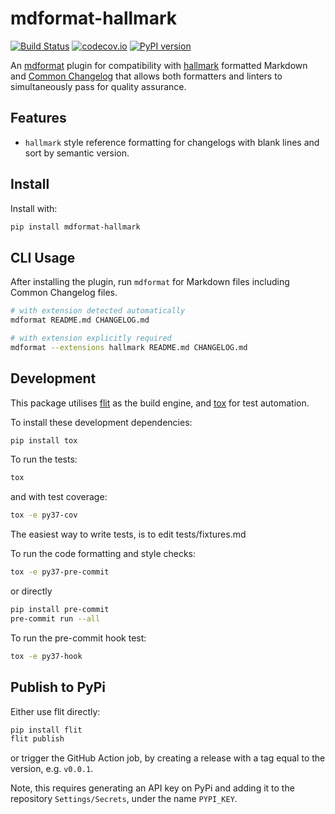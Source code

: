 # mdformat-hallmark

[![Build Status](https://github.com/calgray/mdformat-hallmark/actions/workflows/tests.yml/badge.svg?branch=master)](<https://github.com/calgray/mdformat-hallmark/actions?query=workflow%3ATests+branch%3Amaster+event%3Apush>)
[![codecov.io](https://codecov.io/gh/calgray/mdformat-hallmark/branch/master/graph/badge.svg)](https://codecov.io/gh/calgray/mdformat-hallmark)
[![PyPI version](https://badge.fury.io/py/mdformat-hallmark.svg)](<https://badge.fury.io/py/mdformat-hallmark>)

An [mdformat](https://github.com/executablebooks/mdformat) plugin for compatibility with [hallmark](https://github.com/vweevers/hallmark) formatted Markdown and [Common Changelog](https://common-changelog.org/) that allows both formatters and linters to simultaneously pass for quality assurance.

## Features

- `hallmark` style reference formatting for changelogs with blank lines and sort by semantic version.

## Install

Install with:

```sh
pip install mdformat-hallmark
```

## CLI Usage

After installing the plugin, run `mdformat` for Markdown files including Common Changelog files.

```sh
# with extension detected automatically
mdformat README.md CHANGELOG.md

# with extension explicitly required
mdformat --extensions hallmark README.md CHANGELOG.md
```

## Development

This package utilises [flit](https://flit.readthedocs.io) as the build engine, and [tox](https://tox.readthedocs.io) for test automation.

To install these development dependencies:

```bash
pip install tox
```

To run the tests:

```bash
tox
```

and with test coverage:

```bash
tox -e py37-cov
```

The easiest way to write tests, is to edit tests/fixtures.md

To run the code formatting and style checks:

```bash
tox -e py37-pre-commit
```

or directly

```bash
pip install pre-commit
pre-commit run --all
```

To run the pre-commit hook test:

```bash
tox -e py37-hook
```

## Publish to PyPi

Either use flit directly:

```bash
pip install flit
flit publish
```

or trigger the GitHub Action job, by creating a release with a tag equal to the version, e.g. `v0.0.1`.

Note, this requires generating an API key on PyPi and adding it to the repository `Settings/Secrets`, under the name `PYPI_KEY`.

[ci-badge]: https://github.com/executablebooks/mdformat-hallmark/workflows/CI/badge.svg?branch=master
[ci-link]: https://github.com/executablebooks/mdformat/actions?query=workflow%3ACI+branch%3Amaster+event%3Apush
[cov-badge]: https://codecov.io/gh/executablebooks/mdformat-hallmark/branch/master/graph/badge.svg
[cov-link]: https://codecov.io/gh/executablebooks/mdformat-hallmark
[pypi-badge]: https://img.shields.io/pypi/v/mdformat-hallmark.svg
[pypi-link]: https://pypi.org/project/mdformat-hallmark
